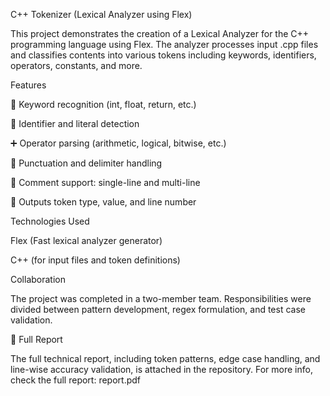 C++ Tokenizer (Lexical Analyzer using Flex)

This project demonstrates the creation of a Lexical Analyzer for the C++ programming language using Flex. The analyzer processes input .cpp files and classifies contents into various tokens including keywords, identifiers, operators, constants, and more.

Features

🔑 Keyword recognition (int, float, return, etc.)

📛 Identifier and literal detection

➕ Operator parsing (arithmetic, logical, bitwise, etc.)

🔣 Punctuation and delimiter handling

📝 Comment support: single-line and multi-line

🔎 Outputs token type, value, and line number

Technologies Used

Flex (Fast lexical analyzer generator)

C++ (for input files and token definitions)

Collaboration

The project was completed in a two-member team. Responsibilities were divided between pattern development, regex formulation, and test case validation.

📄 Full Report

The full technical report, including token patterns, edge case handling, and line-wise accuracy validation, is attached in the repository.
For more info, check the full report: report.pdf
